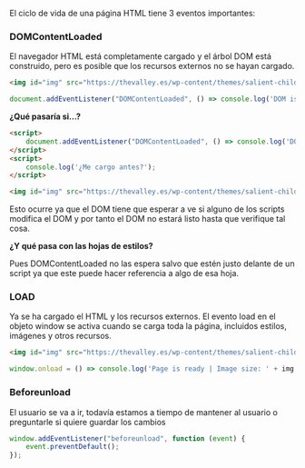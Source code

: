 El ciclo de vida de una página HTML tiene 3 eventos importantes:


### **DOMContentLoaded**

El navegador HTML está completamente cargado y el árbol DOM está construido, pero es posible que los recursos externos no se hayan cargado.


```html
<img id="img" src="https://thevalley.es/wp-content/themes/salient-child/imgs/streaming.jpg">
```

```jsx
document.addEventListener("DOMContentLoaded", () => console.log('DOM is ready | Image size: ' + img.offsetWidth + 'x' + img.offsetHeight));
```


**¿Qué pasaría si…?**


```html
<script>
	document.addEventListener("DOMContentLoaded", () => console.log('DOM is ready | Image size: ' + img.offsetWidth + 'x' + img.offsetHeight));
</script>
<script>
	console.log('¿Me cargo antes?');
</script>

<img id="img" src="https://thevalley.es/wp-content/themes/salient-child/imgs/streaming.jpg">
```
  

Esto ocurre ya que el DOM tiene que esperar a ve si alguno de los scripts modifica el DOM y por tanto el DOM no estará listo hasta que verifique tal cosa.


**¿Y qué pasa con las hojas de estilos?**

Pues DOMContentLoaded no las espera salvo que estén justo delante de un script ya que este puede hacer referencia a algo de esa hoja.



### LOAD

Ya se ha cargado el HTML y los recursos externos. El evento load en el objeto window se activa cuando se carga toda la página, incluidos estilos, imágenes y otros recursos. 
 

```html
<img id="img" src="https://thevalley.es/wp-content/themes/salient-child/imgs/streaming.jpg">
```

```jsx
window.onload = () => console.log('Page is ready | Image size: ' + img.offsetWidth + 'x' + img.offsetHeight);
```
  

### **Beforeunload**

El usuario se va a ir, todavía estamos a tiempo de mantener al usuario o preguntarle si quiere guardar los cambios


```jsx
window.addEventListener("beforeunload", function (event) {
    event.preventDefault();
});
```